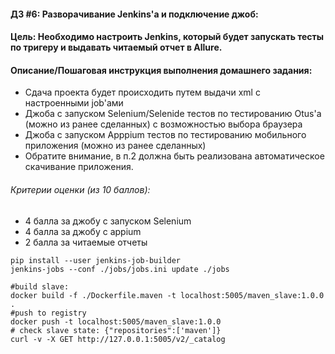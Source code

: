 #### ДЗ #6: Разворачивание Jenkins'a и подключение джоб:

#### Цель: Необходимо настроить Jenkins, который будет запускать тесты по тригеру и выдавать читаемый отчет в Allure.

#### Описание/Пошаговая инструкция выполнения домашнего задания:
- Сдача проекта будет происходить путем выдачи xml с настроенными job'ами
- Джоба с запуском Selenium/Selenide тестов по тестированию Otus'a (можно из ранее сделанных) с возможностью выбора браузера
- Джоба с запуском Apppium тестов по тестированию мобильного приложения (можно из ранее сделанных)
- Обратите внимание, в п.2 должна быть реализована автоматическое скачивание приложения.

###### Критерии оценки (из 10 баллов):
- 4 балла за джобу с запуском Selenium
- 4 балла за джобу с appium
- 2 балла за читаемые отчеты

```shell
pip install --user jenkins-job-builder
jenkins-jobs --conf ./jobs/jobs.ini update ./jobs

#build slave:
docker build -f ./Dockerfile.maven -t localhost:5005/maven_slave:1.0.0 .
#push to registry
docker push -t localhost:5005/maven_slave:1.0.0
# check slave state: {"repositories":['maven']}
curl -v -X GET http://127.0.0.1:5005/v2/_catalog

```